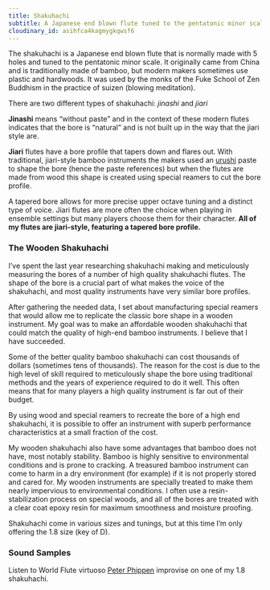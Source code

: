 ```yaml
---
title: Shakuhachi
subtitle: A Japanese end blown flute tuned to the pentatonic minor scale
cloudinary_id: asihfca4kagmygkqwsf6
---
```


The shakuhachi is a Japanese end blown flute that is normally made with 5 holes and tuned to the pentatonic minor scale. It originally came from China and is traditionally made of bamboo, but modern makers sometimes use plastic and hardwoods. It was used by the monks of the Fuke School of Zen Buddhism in the practice of suizen (blowing meditation).

There are two different types of shakuhachi: _jinashi_ and _jiari_

**Jinashi** means “without paste” and in the context of these modern flutes indicates that the bore is “natural” and is not built up in the way that the jiari style are.

**Jiari** flutes have a bore profile that tapers down and flares out. With traditional, jiari-style bamboo instruments the makers used an [urushi](http://en.wikipedia.org/wiki/Toxicodendron_vernicifluum) paste to shape the bore (hence the paste references) but when the flutes are made from wood this shape is created using special reamers to cut the bore profile.

A tapered bore allows for more precise upper octave tuning and a distinct type of voice. Jiari flutes are more often the choice when playing in ensemble settings but many players choose them for their character.  **All of my flutes are jiari-style, featuring a tapered bore profile.**

### The Wooden Shakuhachi

I’ve spent the last year researching shakuhachi making and meticulously measuring the bores of a number of high quality shakuhachi flutes.  The shape of the bore is a crucial part of what makes the voice of the shakuhachi, and most quality instruments have very similar bore profiles.

After gathering the needed data, I set about manufacturing special reamers that would allow me to replicate the classic bore shape in a wooden instrument.  My goal was to make an affordable wooden shakuhachi that could match the quality of high-end bamboo instruments.  I believe that I have succeeded.

Some of the better quality bamboo shakuhachi can cost thousands of dollars (sometimes tens of thousands).  The reason for the cost is due to the high level of skill required to meticulously shape the bore using traditional methods and the years of experience required to do it well.  This often means that for many players a high quality instrument is far out of their budget.

By using wood and special reamers to recreate the bore of a high end shakuhachi, it is possible to offer an instrument with superb performance characteristics at a small fraction of the cost.

My wooden shakuhachi also have some advantages that bamboo does not have, most notably stability.  Bamboo is highly sensitive to environmental conditions and is prone to cracking.  A treasured bamboo instrument can come to harm in a dry environment (for example) if it is not properly stored and cared for.   My wooden instruments are specially treated to make them nearly impervious to environmental conditions.  I often use a resin-stabilization process on special woods, and all of the bores are treated with a clear coat epoxy resin for maximum smoothness and moisture proofing.  

Shakuhachi come in various sizes and tunings, but at this time I’m only offering the 1.8 size (key of D).

### Sound Samples

Listen to World Flute virtuoso [Peter Phippen](http://www.peterphippen.com/) improvise on one of my 1.8 shakuhachi.
